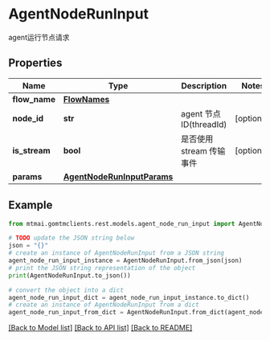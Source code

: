 # AgentNodeRunInput

agent运行节点请求

## Properties

Name | Type | Description | Notes
------------ | ------------- | ------------- | -------------
**flow_name** | [**FlowNames**](FlowNames.md) |  | 
**node_id** | **str** | agent 节点ID(threadId) | [optional] 
**is_stream** | **bool** | 是否使用stream 传输事件 | [optional] 
**params** | [**AgentNodeRunInputParams**](AgentNodeRunInputParams.md) |  | 

## Example

```python
from mtmai.gomtmclients.rest.models.agent_node_run_input import AgentNodeRunInput

# TODO update the JSON string below
json = "{}"
# create an instance of AgentNodeRunInput from a JSON string
agent_node_run_input_instance = AgentNodeRunInput.from_json(json)
# print the JSON string representation of the object
print(AgentNodeRunInput.to_json())

# convert the object into a dict
agent_node_run_input_dict = agent_node_run_input_instance.to_dict()
# create an instance of AgentNodeRunInput from a dict
agent_node_run_input_from_dict = AgentNodeRunInput.from_dict(agent_node_run_input_dict)
```
[[Back to Model list]](../README.md#documentation-for-models) [[Back to API list]](../README.md#documentation-for-api-endpoints) [[Back to README]](../README.md)


